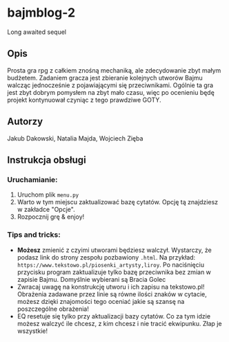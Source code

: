 # bajmblog-2
Long awaited sequel

## Opis
Prosta gra rpg z całkiem znośną mechaniką, ale zdecydowanie zbyt małym budżetem. Zadaniem gracza jest zbieranie kolejnych utworów Bajmu walcząc jednocześnie z pojawiającymi się przeciwnikami.
Ogólnie ta gra jest zbyt dobrym pomysłem na zbyt mało czasu, więc po ocenieniu będę projekt kontynuował czyniąc z tego prawdziwe GOTY.

## Autorzy
Jakub Dakowski, Natalia Majda, Wojciech Zięba

## Instrukcja obsługi
### Uruchamianie:
   1. Uruchom plik `menu.py`
   2. Warto w tym miejscu zaktualizować bazę cytatów. Opcję tą znajdziesz w zakładce "Opcje".
   3. Rozpocznij grę & enjoy!
### Tips and tricks:
   - __Możesz__ zmienić z czyimi utworami będziesz walczył. Wystarczy, że podasz link do strony zespołu pozbawiony `.html`. Na przykład: `https://www.tekstowo.pl/piosenki_artysty,liroy`. Po naciśnięciu przycisku program zaktualizuje tylko bazę przeciwnika bez zmian w zapisie Bajmu. Domyślnie wybierani są Bracia Golec
   - Zwracaj uwagę na konstrukcję utworu i ich zapisu na tekstowo.pl! Obrażenia zadawane przez linie są równe ilości znaków w cytacie, możesz dzięki znajomości tego oceniać jakie są szansę na poszczególne obrażenia!
   - EQ resetuje się tylko przy aktualizacji bazy cytatów. Co za tym idzie możesz walczyć ile chcesz, z kim chcesz i nie tracić ekwipunku. Złap je wszystkie!
